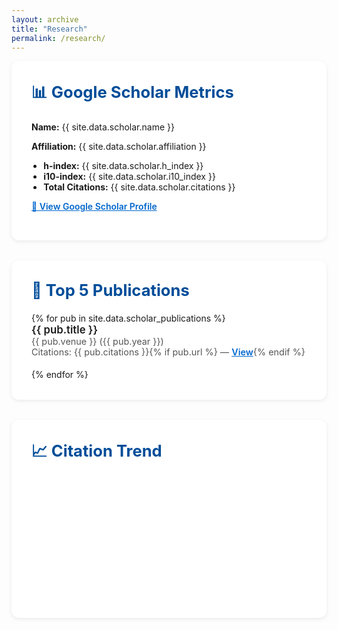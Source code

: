 ```yaml
---
layout: archive
title: "Research"
permalink: /research/
---
```


<!-- Inline styling for now; move to CSS file if needed -->
<style>
  .card {
    background-color: #ffffff;
    border-radius: 12px;
    padding: 2rem;
    margin-bottom: 2rem;
    box-shadow: 0 2px 6px rgba(0, 0, 0, 0.08);
    max-width: 800px;
    margin-left: auto;
    margin-right: auto;
  }

  .card h2 {
    margin-top: 0;
    font-size: 1.6rem;
    color: #004d99;
  }

  .card ul {
    padding-left: 1.2rem;
  }

  .metric-item {
    margin-bottom: 0.3rem;
  }

  .pub-item {
    margin-bottom: 1.2rem;
  }

  .pub-title {
    font-weight: 600;
    font-size: 1.05rem;
  }

  .pub-meta {
    font-size: 0.9rem;
    color: #555;
  }

  .link {
    font-weight: 600;
    color: #0066cc;
  }

  canvas {
    display: block;
    margin: 0 auto;
  }
</style>

<div class="card">
  <h2>📊 Google Scholar Metrics</h2>
  <p class="metric-item"><strong>Name:</strong> {{ site.data.scholar.name }}</p>
  <p class="metric-item"><strong>Affiliation:</strong> {{ site.data.scholar.affiliation }}</p>
  <ul>
    <li><strong>h-index:</strong> {{ site.data.scholar.h_index }}</li>
    <li><strong>i10-index:</strong> {{ site.data.scholar.i10_index }}</li>
    <li><strong>Total Citations:</strong> {{ site.data.scholar.citations }}</li>
  </ul>
  <p><a class="link" href="{{ site.data.scholar.url }}" target="_blank">🔗 View Google Scholar Profile</a></p>
</div>

<div class="card">
  <h2>📄 Top 5 Publications</h2>
  {% for pub in site.data.scholar_publications %}
    <div class="pub-item">
      <div class="pub-title">{{ pub.title }}</div>
      <div class="pub-meta">
        {{ pub.venue }} ({{ pub.year }})  
        <br>
        Citations: {{ pub.citations }}{% if pub.url %} — <a href="{{ pub.url }}" class="link" target="_blank">View</a>{% endif %}
      </div>
    </div>
  {% endfor %}
</div>

<div class="card">
  <h2>📈 Citation Trend</h2>
  <canvas id="citChart" width="700" height="300"></canvas>
  <script src="https://cdn.jsdelivr.net/npm/chart.js"></script>
  <script>
    const ctx = document.getElementById('citChart');
    const chart = new Chart(ctx, {
      type: 'bar',
      data: {
        labels: ['2020', '2021', '2022', '2023', '2024'], // update if needed
        datasets: [{
          label: 'Citations per Year',
          data: [4, 22, 34, 45, 19], // replace with actual data if available
          backgroundColor: 'rgba(0, 123, 255, 0.6)',
          borderColor: 'rgba(0, 123, 255, 1)',
          borderWidth: 1
        }]
      },
      options: {
        responsive: true,
        scales: {
          y: {
            beginAtZero: true,
            title: {
              display: true,
              text: 'Citations'
            }
          }
        }
      }
    });
  </script>
</div>
